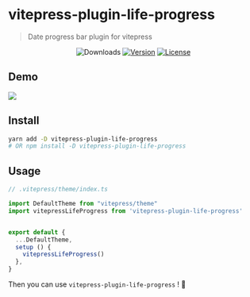 # vitepress-plugin-life-progress

> Date progress bar plugin for vitepress

<p align="center">
  <img src="https://img.shields.io/npm/dm/vitepress-plugin-life-progress.svg" alt="Downloads"></a>
  <a href="https://www.npmjs.com/package/vitepress-plugin-life-progress"><img src="https://img.shields.io/npm/v/vitepress-plugin-life-progress.svg" alt="Version"></a>
  <a href="https://github.com/vuejs/vitepress-plugin-life-progress/blob/master/LICENSE"><img src="https://img.shields.io/npm/l/vitepress-plugin-life-progress.svg" alt="License"></a>
</p>

## Demo
<img src="./docs/static/record.gif" />

## Install
```sh
yarn add -D vitepress-plugin-life-progress
# OR npm install -D vitepress-plugin-life-progress
```

## Usage
```ts
// .vitepress/theme/index.ts

import DefaultTheme from "vitepress/theme"
import vitepressLifeProgress from 'vitepress-plugin-life-progress'


export default {
  ...DefaultTheme,
  setup () {
    vitepressLifeProgress()
  },
}
```

Then you can use `vitepress-plugin-life-progress` ! 🎉
